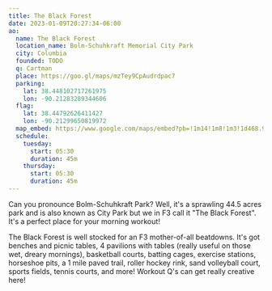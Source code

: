 ```yaml
---
title: The Black Forest
date: 2023-01-09T20:27:34-06:00
ao:
  name: The Black Forest
  location_name: Bolm-Schuhkraft Memorial City Park
  city: Columbia
  founded: TODO
  q: Cartman
  place: https://goo.gl/maps/mzTey9CpAudrdpac7
  parking:
    lat: 38.448102717261975
    lon: -90.21283289344606
  flag:
    lat: 38.44792626411427
    lon: -90.21299650819972
  map_embed: https://www.google.com/maps/embed?pb=!1m14!1m8!1m3!1d468.9442788915985!2d-90.21321246927327!3d38.447948566209476!3m2!1i1024!2i768!4f13.1!3m3!1m2!1s0x0%3A0xf11f75ed6ba5d5c9!2sBolm-Schuhkraft%20Memorial%20City%20Park!5e1!3m2!1sen!2sus!4v1673557352140!5m2!1sen!2sus
  schedule:
    tuesday:
      start: 05:30
      duration: 45m
    thursday:
      start: 05:30
      duration: 45m
---
```

Can you pronounce Bolm-Schuhkraft Park?
Well, it's a sprawling 44.5 acres park and is also known as City Park but we in F3 call it "The Black Forest".
It's a perfect place for your morning workout!

The Black Forest is well stocked for an F3 mother-of-all beatdowns.
It's got benches and picnic tables, 4 pavilions with tables (really useful on those wet, dreary mornings), basketball courts, batting cages, exercise stations, horseshoe pits, a 1 mile paved trail, roller hockey rink, sand volleyball court, sports fields, tennis courts, and more!
Workout Q's can get really creative here!
